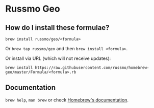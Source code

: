 # Russmo Geo

## How do I install these formulae?
`brew install russmo/geo/<formula>`

Or `brew tap russmo/geo` and then `brew install <formula>`.

Or install via URL (which will not receive updates):

```
brew install https://raw.githubusercontent.com/russmo/homebrew-geo/master/Formula/<formula>.rb
```

## Documentation
`brew help`, `man brew` or check [Homebrew's documentation](https://docs.brew.sh).
